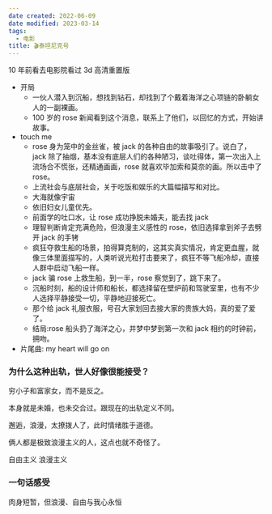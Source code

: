 ```yaml
---
date created: 2022-06-09
date modified: 2023-03-14
tags:
  - 电影
title: 🎬泰坦尼克号
---
```


10 年前看去电影院看过 3d 高清重置版

- 开局
	- 一伙人潜入到沉船，想找到钻石，却找到了个戴着海洋之心项链的卧躺女人的一副裸画。
	- 100 岁的 rose 新闻看到这个消息，联系上了他们，以回忆的方式，开始讲故事。
- touch me
	- rose 身为笼中的金丝雀，被 jack 的各种自由的故事吸引了。说白了，jack 除了抽烟，基本没有底层人们的各种陋习，谈吐得体，第一次出入上流场合不慌张，还精通画画，rose 就喜欢毕加索和莫奈的画。所以击中了 rose。
	- 上流社会与底层社会，关于吃饭和娱乐的大篇幅描写和对比。
	- 大海就像宇宙
	- 依旧妇女儿童优先。
	- 前面学的吐口水，让 rose 成功挣脱未婚夫，能去找 jack
	- 理智判断肯定充满危险，但浪漫主义感性的 rose，依旧选择拿到斧子去劈开 jack 的手铐
	- 疯狂夺救生船的场景，拍得算克制的，这其实真实情况，肯定更血腥，就像三体里面描写的，人类听说光粒打击要来了，疯狂不等飞船冷却，直接人群中启动飞船一样。
	- jack 骗 rose 上救生船，到一半，rose 察觉到了，跳下来了。
	- 沉船时刻，船的设计师和船长，都选择留在壁炉前和驾驶室里，也有不少人选择平静接受一切，平静地迎接死亡。
	- 那个给 jack 礼服衣服，号召大家划回去接大家的贵族大妈，真的爱了爱了。
	- 结局:rose 船头扔了海洋之心，并梦中梦到第一次和 jack 相约的时钟前，拥吻。
- 片尾曲: my heart will go on

### 为什么这种出轨，世人好像很能接受？

穷小子和富家女，而不是反之。

本身就是未婚，也未交合过。跟现在的出轨定义不同。

邂逅，浪漫，太撩拨人了，此时情绪胜于道德。

俩人都是极致浪漫主义的人，这点也就不奇怪了。

自由主义 浪漫主义

### 一句话感受

肉身短暂，但浪漫、自由与我心永恒
